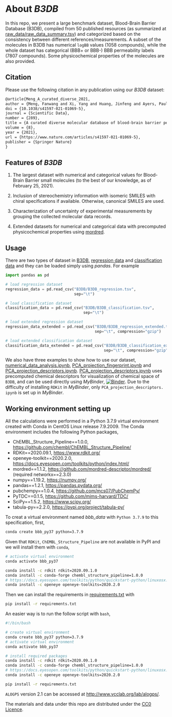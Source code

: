 # About *B3DB*

In this repo, we present a large benchmark dataset, Blood-Brain Barrier Database (B3DB), compiled
from 50 published resources (as summarized at
[raw_data/raw_data_summary.tsv](raw_data/raw_data_summary.tsv)) and categorized based on
the consistency between different references/measurements. A subset of the
molecules in B3DB has numerical `logBB` values (1058 compounds), while the whole dataset
has categorical (BBB+ or BBB-) BBB permeability labels (7807 compounds). Some physicochemical properties
of the molecules are also provided.

## Citation

Please use the following citation in any publication using our *B3DB* dataset:

```md
@article{Meng_A_curated_diverse_2021,
author = {Meng, Fanwang and Xi, Yang and Huang, Jinfeng and Ayers, Paul W.},
doi = {10.1038/s41597-021-01069-5},
journal = {Scientific Data},
number = {289},
title = {A curated diverse molecular database of blood-brain barrier permeability with chemical descriptors},
volume = {8},
year = {2021},
url = {https://www.nature.com/articles/s41597-021-01069-5},
publisher = {Springer Nature}
}
```

## Features of *B3DB*

1. The largest dataset with numerical and categorical values for Blood-Brain Barrier small molecules
    (to the best of our knowledge, as of February 25, 2021).

2. Inclusion of stereochemistry information with isomeric SMILES with chiral specifications if
    available. Otherwise, canonical SMILES are used.

3. Characterization of uncertainty of experimental measurements by grouping the collected molecular
    data records.

4. Extended datasets for numerical and categorical data with precomputed physicochemical properties
    using [mordred](https://github.com/mordred-descriptor/mordred).

## Usage

There are two types of dataset in [B3DB](B3DB), [regression data](B3DB/B3DB_regression.tsv)
and [classification data](B3DB/B3DB_classification.tsv) and they can be loaded simply using *pandas*. For example

```python
import pandas as pd

# load regression dataset
regression_data = pd.read_csv("B3DB/B3DB_regression.tsv",
                              sep="\t")

# load classification dataset
classification_data = pd.read_csv("B3DB/B3DB_classification.tsv",
                                  sep="\t")

# load extended regression dataset
regression_data_extended = pd.read_csv("B3DB/B3DB_regression_extended.tsv.gz", 
                                       sep="\t", compression="gzip")

# load extended classification dataset
classification_data_extended = pd.read_csv("B3DB/B3DB_classification_extended.tsv.gz",
                                           sep="\t", compression="gzip")

```

We also have three examples to show how to use our dataset, 
[numerical_data_analysis.ipynb](notebooks/numerical_data_analysis.ipynb), 
[PCA_projection_fingerprint.ipynb](notebooks/PCA_projection_fingerprint.ipynb) and 
[PCA_projection_descriptors.ipynb](notebooks/PCA_projection_descriptors.ipynb). 
[PCA_projection_descriptors.ipynb](notebooks/PCA_projection_descriptors.ipynb) uses precomputed 
chemical descriptors for visualization of chemical space of `B3DB`, and can be used directly
using *MyBinder*,
[![Binder](https://mybinder.org/badge_logo.svg)](https://mybinder.org/v2/gh/theochem/B3DB/main?filepath=notebooks%2FPCA_projection_descriptors.ipynb).
Due to the difficulty of installing `RDKit` in *MyBinder*, only `PCA_projection_descriptors.
ipynb` is set up in *MyBinder*.

## Working environment setting up

All the calculations were performed in a Python 3.7.9 virtual environment created with Conda in
CentOS Linux release 7.9.2009. The Conda environment includes the following Python packages,

- ChEMBL_Structure_Pipeline==1.0.0, https://github.com/chembl/ChEMBL_Structure_Pipeline/
- RDKit==2020.09.1, https://www.rdkit.org/
- openeye-toolkit==2020.2.0, https://docs.eyesopen.com/toolkits/python/index.html/
- mordred==1.1.2, https://github.com/mordred-descriptor/mordred/ (required networkx==2.3.0)
- numpy==1.19.2, https://numpy.org/
- pandas==1.2.1, https://pandas.pydata.org/
- pubchempy==1.0.4, https://github.com/mcs07/PubChemPy/
- PyTDC==0.1.5, https://github.com/mims-harvard/TDC/
- SciPy==1.5.2, https://www.scipy.org/
- tabula-py==2.2.0, https://pypi.org/project/tabula-py/

To creat a virtual environment named *bbb_data* with `Python 3.7.9` to this specification, first,
```bash
conda create bbb_py37 python=3.7.9
```
Given that `RDKit`, `ChEMBL_Structure_Pipeline` are not available in PyPI and we will install
them with `conda`,

```bash
# activate virtual environment
conda activate bbb_py37

conda install -c rdkit rdkit=2020.09.1.0
conda install -c conda-forge chembl_structure_pipeline=1.0.0
# https://docs.eyesopen.com/toolkits/python/quickstart-python/linuxosx.html
conda install -c openeye openeye-toolkits=2020.2.0
```
Then we can install the requirements in [requirements.txt](requirements.txt) with
```bash
pip install -r requirements.txt
```

An easier way is to run the follow script with `bash`,

```bash
#!/bin/bash

# create virtual environment
conda create bbb_py37 python=3.7.9
# activate virtual environment
conda activate bbb_py37

# install required packages
conda install -c rdkit rdkit=2020.09.1.0
conda install -c conda-forge chembl_structure_pipeline=1.0.0
# https://docs.eyesopen.com/toolkits/python/quickstart-python/linuxosx.html
conda install -c openeye openeye-toolkits=2020.2.0

pip install -r requirements.txt
```

`ALOGPS` version 2.1 can be accessed at http://www.vcclab.org/lab/alogps/.

The materials and data under this repo are distributed under the
[CC0 Licence](http://creativecommons.org/publicdomain/zero/1.0/).
